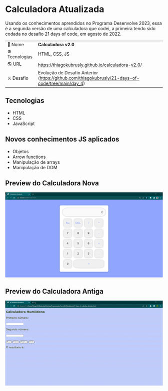 # Calculadora Atualizada 

<p>Usando os conhecimentos aprendidos no Programa Desenvolve 2023, essa é a segunda versão de uma calculadora que codei, a primeira tendo sido codada no desafio 21 days of code, em agosto de 2022.</p>

|||
| -------------  | --- |
| :bookmark: Nome        | **Calculadora v2.0**
| :gear: Tecnologias | HTML, CSS, JS
| :earth_americas: URL         | https://thiagokubrusly.github.io/calculadora-v2.0/
| :crossed_swords: Desafio     | Evolução de Desafio Anterior (https://github.com/thiagokubrusly/21-days-of-code/tree/main/day_4)

## Tecnologias

- HTML
- CSS 
- JavaScript

## Novos conhecimentos JS aplicados

- Objetos
- Arrow functions
- Manipulação de arrays
- Manipulação de DOM

## Preview do Calculadora Nova

![](https://github.com/thiagokubrusly/calculadora-v2.0/blob/master/preview_newCalc.gif?raw=true)

## Preview do Calculadora Antiga

![](https://github.com/thiagokubrusly/calculadora-v2.0/blob/master/preview_oldCalc.gif?raw=true)

